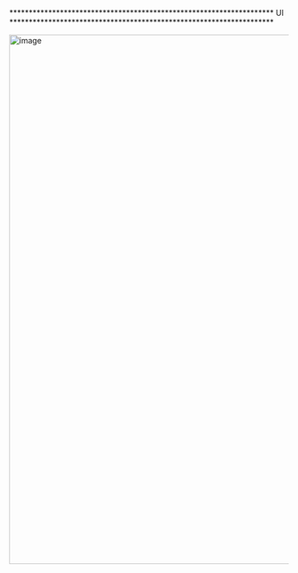 ********************************************************************    UI   ********************************************************************

																								
												
						
			
	 
	
 <img width="955" alt="image" src="https://github.com/kumarrupesh2000/CounterApp-React/assets/72864184/9ae684ef-45a3-4669-b402-011b04e168eb">
